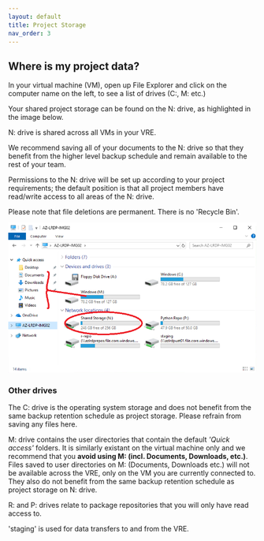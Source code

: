 ```yaml
---
layout: default
title: Project Storage
nav_order: 3
---
```


## Where is my project data?

In your virtual machine (VM), open up File Explorer and click on the computer name on the left, to see a list of drives (C:, M: etc.)

Your shared project storage can be found on the N: drive, as highlighted in the image below.

N: drive is shared across all VMs in your VRE.

We recommend saving all of your documents to the N: drive so that they benefit from the higher level backup schedule and remain available to the rest of your team. 

Permissions to the N: drive will be set up according to your project requirements; the default position is that all project members have read/write access to all areas of the N: drive.

Please note that file deletions are permanent. There is no 'Recycle Bin'.

![N: drive](./images/storage_drives/laser_drives_shared_highlight_2.png)

### Other drives 
The C: drive is the operating system storage and does not benefit from the same backup retention schedule as project storage. Please refrain from saving any files here.

M: drive contains the user directories that contain the default _'Quick access'_ folders. It is similarly existant on the virtual machine only and we recommend that you **avoid using M: (incl. Documents, Downloads, etc.)**.  
Files saved to user directories on M: (Documents, Downloads etc.) will not be available across the VRE, only on the VM you are currently connected to. They also do not benefit from the same backup retention schedule as project storage on N: drive.

R: and P: drives relate to package repositories that you will only have read access to.

'staging' is used for data transfers to and from the VRE.
